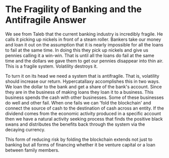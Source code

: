 # The Fragility of Banking and the Antifragile Answer

We see from Taleb that the current banking industry is incredibly fragile. He calls it picking up nickels in front of a steam roller. Bankers take our money and loan it out on the assumption that it is nearly impossible for all the loans to fail at the same time. In doing this they pick up nickels and give us pennies calling it a win-win. That is until all the loans do fail at the same time and the dollars we gave them to get our pennies disappear into thin air. This is a fragile system. Volatility destroys it.

To turn it on its head we need a system that is antifragile. That is, volatility should increase our return. Hypercatallaxy accomplishes this in two ways. We loan the dollar to the bank and get a share of the bank's account. Since they are in the business of making loans they loan it to a business. This business spends the cash with other businesses. Some of these businesses do well and other fail. When one fails we can 'fold the blockchain' and connect the source of cash to the destination of cash across an entity. If the dividend comes from the economic activity produced in a specific account then we have a natural activity seeking process that finds the positive black swans and distributes the benefits back through the system via the decaying currency.

This form of reducing risk by folding the blockchain extends not just to banking but all forms of financing whether it be venture capital or a loan between family members.
